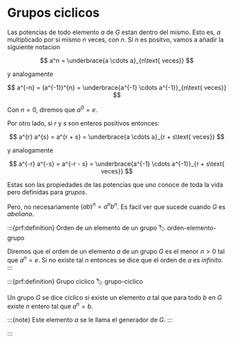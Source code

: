 # Grupos ciclicos
Las potencias de todo elemento $a$ de $G$ estan dentro del mismo. Esto es, $a$ multiplicado por si mismo $n$ veces, con $n$. 
Si $n$ es positvo, vamos a añadir la siguiente notacion 

$$
a^n = \underbrace{a \cdots a}_{n\text{ veces}}
$$

y analogamente

$$
a^{-n} = (a^{-1})^{n} = \underbrace{a^{-1} \cdots a^{-1}}_{n\text{ veces}}
$$

Con $n = 0$, diremos que $a^0 = e$.

Por otro lado, si $r$ y $s$ son enteros positivos entonces:

$$
a^{r} a^{s} = a^{r + s} = \underbrace{a \cdots a}_{r + s\text{ veces}}
$$

y analogamente

$$
a^{-r} a^{-s} = a^{-r - s} = \underbrace{a^{-1} \cdots a^{-1}}_{r + s\text{ veces}}
$$

Estas son las propiedades de las potencias que uno conoce de toda la vida pero definidas para _grupos_.

Pero, no necesariamente $(ab)^n = a^nb^n$. Es facil ver que sucede cuando $G$ es *abeliano*. 

:::{prf:definition} Orden de un elemento de un grupo
:label: orden-elemento-grupo

Diremos que el orden de un elemento $a$ de un grupo $G$ es el menor $n > 0$ tal que $a^n = e$. Si no existe tal $n$ entonces se dice que el orden de $a$ es _infinito_. 
:::

:::{prf:definition} Grupo ciclico
:label: grupo-ciclico

Un grupo $G$ se dice ciclico si existe un elemento $a$ tal que para todo $b$ en $G$ existe $n$ entero tal que $a^n = b$.

:::{note}
Este elemento $a$ se le llama el generador de $G$.
:::

:::

